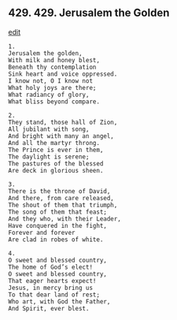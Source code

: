 
## 429.  429. Jerusalem the Golden
[edit](https://docs.google.com/document/d/1MA2sa_WX90y1FMBr6LYbn_zMAMpAW4VD/edit?mode=html)






    1.
    Jerusalem the golden,
    With milk and honey blest,
    Beneath thy contemplation
    Sink heart and voice oppressed.
    I know not, O I know not
    What holy joys are there;
    What radiancy of glory,
    What bliss beyond compare.

    2.
    They stand, those hall of Zion,
    All jubilant with song,
    And bright with many an angel,
    And all the martyr throng.
    The Prince is ever in them,
    The daylight is serene;
    The pastures of the blessed
    Are deck in glorious sheen.

    3.
    There is the throne of David,
    And there, from care released,
    The shout of them that triumph,
    The song of them that feast;
    And they who, with their Leader,
    Have conquered in the fight,
    Forever and forever
    Are clad in robes of white.

    4.
    O sweet and blessed country,
    The home of God’s elect!
    O sweet and blessed country,
    That eager hearts expect!
    Jesus, in mercy bring us
    To that dear land of rest;
    Who art, with God the Father,
    And Spirit, ever blest.
